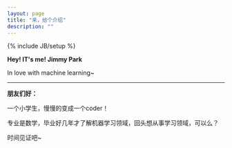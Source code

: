 ```yaml
---
layout: page
title: "来，给个介绍"
description: ""
---
```

{% include JB/setup %}


**Hey!  IT's me! Jimmy Park**

In love with machine learning~
* * *

**朋友们好：**

一个小学生，慢慢的变成一个coder！

专业是数学，毕业好几年才了解机器学习领域，回头想从事学习领域，可以么？

时间见证吧~
